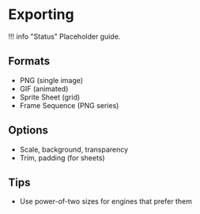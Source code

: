 # Exporting

!!! info "Status"
    Placeholder guide.

## Formats
- PNG (single image)
- GIF (animated)
- Sprite Sheet (grid)
- Frame Sequence (PNG series)

## Options
- Scale, background, transparency
- Trim, padding (for sheets)

## Tips
- Use power-of-two sizes for engines that prefer them
